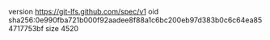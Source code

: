 version https://git-lfs.github.com/spec/v1
oid sha256:0e990fba721b000f92aadee8f88a1c6bc200eb97d383b0c6c64ea854717753bf
size 4520

